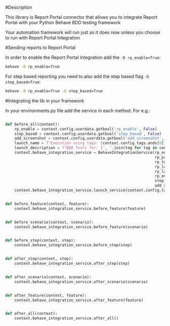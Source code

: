 #Description

This library is Report Portal connector that allows you to integrate Report Portal with your Python Behave BDD testing framework

Your automation framework will run just as it does now unless you choose to run with Report Portal Integration

#Sending reports to Report Portal

In order to enable the Report Portal Integration add the  `-D rp_enable=True`:
```bash
behave -D rp_enable=True
```

For step based reporting you need to also add the step based flag `-D step_based=True`:
```bash
behave -D rp_enable=True -D step_based=True
```

#Integrating the lib in your framework

In your environments.py file add the service in each method. For e.g.:

```python

def before_all(context):
    rp_enable = context.config.userdata.getbool('rp_enable', False)
    step_based = context.config.userdata.getbool('step_based', False)
    add_screenshot = context.config.userdata.getbool('add_screenshot', False)
    launch_name = f"Execution using tags: {context.config.tags.ands[0]}"
    launch_description = f"BDD Tests for: {', '.join(tag for tag in context.config.tags.ands[0])}"
    context.behave_integration_service = BehaveIntegrationService(rp_endpoint=rp_endpoint,
                                                                  rp_project=rp_project,
                                                                  rp_token=rp_token,
                                                                  rp_launch_name=launch_name,
                                                                  rp_launch_description=launch_description,
                                                                  rp_enable=rp_enable,
                                                                  step_based=step_based,
                                                                  add_screenshot=add_screenshot)
    context.behave_integration_service.launch_service(context.config.tags.ands[0])


def before_feature(context, feature):
    context.behave_integration_service.before_feature(feature)


def before_scenario(context, scenario):
    context.behave_integration_service.before_feature(scenario)


def before_step(context, step):
    context.behave_integration_service.before_step(step)


def after_step(context, step):
    context.behave_integration_service.after_step(step)


def after_scenario(context, scenario):
    context.behave_integration_service.after_scenario(scenario)


def after_feature(context, feature):
    context.behave_integration_service.after_feature(feature)


def after_all(context):
    context.behave_integration_service.after_all()
```